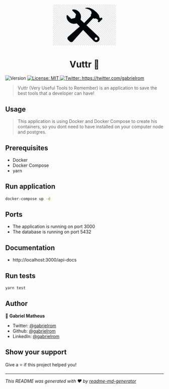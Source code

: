 <p align="center">
<img src="./assets/tool-icon.png" width="200px"/>
</p>

<h1 align="center">Vuttr 🧰</h1>
<p>
  <img alt="Version" src="https://img.shields.io/badge/version-1.0.0-blue.svg?cacheSeconds=2592000" />
  <a href="#" target="_blank">
    <img alt="License: MIT" src="https://img.shields.io/badge/License-MIT-yellow.svg" />
  </a>
  <a href="https://twitter.com/gabrieIrom" target="_blank">
    <img alt="Twitter: https://twitter.com/gabrieIrom" src="https://img.shields.io/twitter/follow/gabrieIrom.svg?style=social" />
  </a>
</p>

> Vuttr (Very Useful Tools to Remember) is an application to save the best tools that a developer can have!

## Usage
> This application is using Docker and Docker Compose to create his containers, so you dont need to have installed on your computer node and postgres.

## Prerequisites

* Docker
* Docker Compose
* yarn

## Run application
```sh
docker-compose up -d
```

## Ports

* The application is running on port 3000
* The database is running on port 5432


## Documentation
* http://localhost:3000/api-docs

## Run tests

```sh
yarn test
```

## Author

👤 **Gabriel Matheus**

* Twitter: [@gabrielrom](https://twitter.com/gabrieIrom)
* Github: [@gabrielrom](https://github.com/gabrielrom)
* LinkedIn: [@gabrielrom](https://linkedin.com/in/gabrielrom)

## Show your support

Give a ⭐️ if this project helped you!

***
_This README was generated with ❤️ by [readme-md-generator](https://github.com/kefranabg/readme-md-generator)_